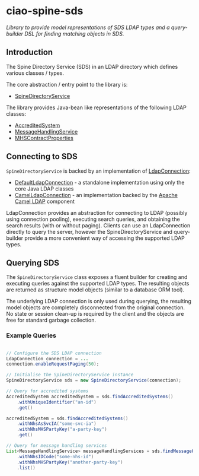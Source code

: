 # ciao-spine-sds

*Library to provide model representations of SDS LDAP types and a query-builder DSL for finding matching objects in SDS.*

## Introduction

The Spine Directory Service (SDS) in an LDAP directory which defines various classes / types.

The core abstraction / entry point to the library is:
- [SpineDirectoryService](src/main/java/uk/nhs/ciao/spine/sds/SpineDirectoryService.java)

The library provides Java-bean like representations of the following LDAP classes:
- [AccreditedSystem](src/main/java/uk/nhs/ciao/spine/sds/model/AccreditedSystem.java)
- [MessageHandlingService](src/main/java/uk/nhs/ciao/spine/sds/model/MessageHandlingService.java)
- [MHSContractProperties](src/main/java/uk/nhs/ciao/spine/sds/model/MHSContractProperties.java)


## Connecting to SDS

`SpineDirectoryService` is backed by an implementation of [LdapConnection](src/main/java/uk/nhs/ciao/spine/sds/ldap/LdapConnection.java):
- [DefaultLdapConnection](src/main/java/uk/nhs/ciao/spine/sds/ldap/LdapConnection.java) - a standalone implementation using only the core Java LDAP classes
- [CamelLdapConnection](src/main/java/uk/nhs/ciao/spine/sds/ldap/CamelLdapConnection.java) - an implementation backed by the [Apache Camel LDAP](http://camel.apache.org/ldap.html) component

LdapConnection provides an abstraction for connecting to LDAP (possibly using connection pooling), executing search queries, and obtaining the search results (with or without paging). Clients can use an LdapConnection directly to query the server, however the SpineDirectoryService and query-builder provide a more convenient way of accessing the supported LDAP types.

## Querying SDS

The `SpineDirectoryService` class exposes a fluent builder for creating and executing queries against the supported LDAP types. The resulting objects are returned as structure model objects (similar to a database ORM tool).

The underlying LDAP connection is only used during querying, the resulting model objects are completely disconnected from the original connection. No state or session clean-up is required by the client and the objects are free for standard garbage collection.

### Example Queries
```java

// Configure the SDS LDAP connection
LdapConnection connection = ...
connection.enableRequestPaging(50);

// Initialise the SpineDirectoryService instance
SpineDirectoryService sds = new SpineDirectoryService(connection);

// Query for accredited systems
AccreditedSystem accreditedSystem = sds.findAccreditedSystems()
	.withUniqueIdentifier("an-id")
	.get()

accreditedSystem = sds.findAccreditedSystems()
	.withNhsAsSvcIA("some-svc-ia")
	.withNhsMHSPartyKey("a-party-key")
	.get()

// Query for message handling services
List<MessageHandlingService> messageHandlingServices = sds.findMessageHandlingServices()
	.withNhsIDCode("some-nhs-id")
	.withNhsMHSPartyKey("another-party-key")
	.list()

```